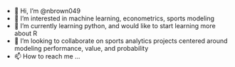 - 👋 Hi, I’m @nbrown049
- 👀 I’m interested in machine learning, econometrics, sports modeling
- 🌱 I’m currently learning python, and would like to start learning more about R
- 💞️ I’m looking to collaborate on sports analytics projects centered around modeling performance, value, and probability
- 📫 How to reach me ...

<!---
nbrown049/nbrown049 is a ✨ special ✨ repository because its `README.md` (this file) appears on your GitHub profile.
You can click the Preview link to take a look at your changes.
--->
